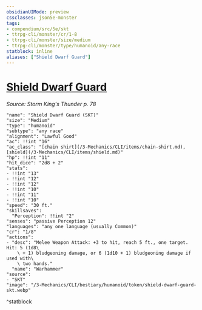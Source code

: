 ```yaml
---
obsidianUIMode: preview
cssclasses: json5e-monster
tags:
- compendium/src/5e/skt
- ttrpg-cli/monster/cr/1-8
- ttrpg-cli/monster/size/medium
- ttrpg-cli/monster/type/humanoid/any-race
statblock: inline
aliases: ["Shield Dwarf Guard"]
---
```

# [Shield Dwarf Guard](3-Mechanics\CLI\bestiary\humanoid/shield-dwarf-guard-skt.md)
*Source: Storm King's Thunder p. 78*  

```statblock
"name": "Shield Dwarf Guard (SKT)"
"size": "Medium"
"type": "humanoid"
"subtype": "any race"
"alignment": "Lawful Good"
"ac": !!int "16"
"ac_class": "[chain shirt](/3-Mechanics/CLI/items/chain-shirt.md), [shield](/3-Mechanics/CLI/items/shield.md)"
"hp": !!int "11"
"hit_dice": "2d8 + 2"
"stats":
- !!int "13"
- !!int "12"
- !!int "12"
- !!int "10"
- !!int "11"
- !!int "10"
"speed": "30 ft."
"skillsaves":
  "Perception": !!int "2"
"senses": "passive Perception 12"
"languages": "any one language (usually Common)"
"cr": "1/8"
"actions":
- "desc": "Melee Weapon Attack: +3 to hit, reach 5 ft., one target. Hit: 5 (1d8\
    \ + 1) bludgeoning damage, or 6 (1d10 + 1) bludgeoning damage if used with\
    \ two hands."
  "name": "Warhammer"
"source":
- "SKT"
"image": "/3-Mechanics/CLI/bestiary/humanoid/token/shield-dwarf-guard-skt.webp"
```
^statblock